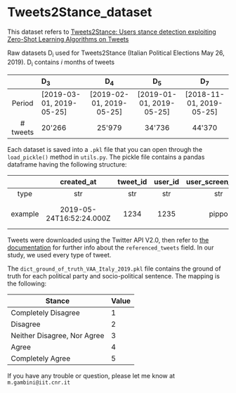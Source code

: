# Tweets2Stance_dataset
This dataset refers to [Tweets2Stance: Users stance detection exploiting Zero-Shot Learning Algorithms on Tweets](https://arxiv.org/abs/2204.10710)

Raw datasets D<sub>i</sub> used for Tweets2Stance (Italian Political Elections May 26, 2019). D<sub>i</sub> contains _i_ months of tweets

|            | D<sub>3</sub>            |      D<sub>4</sub>       |      D<sub>5</sub>       |      D<sub>7</sub>       |
|:----------:|:-------------------------|:------------------------:|:------------------------:|:------------------------:|
|   Period   | [2019-03-01, 2019-05-25] | [2019-02-01, 2019-05-25] | [2019-01-01, 2019-05-25] | [2018-11-01, 2019-05-25] |
|  # tweets  | 20'266                   |          25'979          |          34'736          |          44'370          |


Each dataset is saved into a `.pkl` file that you can open through the `load_pickle()` method in `utils.py`. The pickle file contains a pandas dataframe having the following structure:

|       | created_at | tweet_id | user_id | user_screen_name | tweet | referenced_tweets | str_referenced_tweets |
|:-----:|:----------:|:----------:|:----------:|:----------:|:----------:|:----------:|:----------:|
|type   |str         |str         |str         |str         |str         |list         |str         |
|example|2019-05-24T16:52:24.000Z| 1234| 1235| pippo| This is a tweet| [{"id": 1236, "type": "retweeted"}...]| '[{"id": 1236, "type": "retweeted"}...]'

Tweets were downloaded using the Twitter API V2.0, then refer to [the documentation](https://developer.twitter.com/en/docs/twitter-api/data-dictionary/object-model/tweet) for further info about the `referenced_tweets` field. In our study, we used every type of tweet.

The `dict_ground_of_truth_VAA_Italy_2019.pkl` file contains the ground of truth for each political party and socio-political sentence. The mapping is the following:

|Stance|Value|
|------|-----|
|Completely Disagree | 1 |
|Disagree | 2 |
|Neither Disagree, Nor Agree | 3 |
|Agree| 4 |
|Completely Agree | 5|


If you have any trouble or question, please let me know at `m.gambini@iit.cnr.it`
